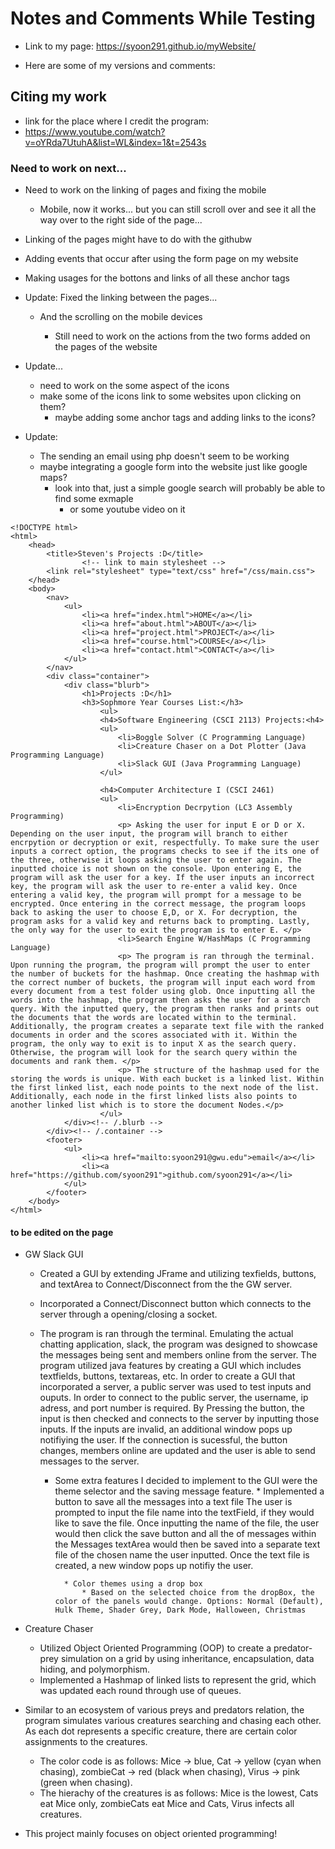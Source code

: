 # Notes and Comments While Testing
* Link to my page: https://syoon291.github.io/myWebsite/

* Here are some of my versions and comments:

## Citing my work
* link for the place where I credit the program: 
* https://www.youtube.com/watch?v=oYRda7UtuhA&list=WL&index=1&t=2543s



### Need to work on next...

* Need to work on the linking of pages and fixing the mobile 
    * Mobile, now it works... but you can still scroll over and see it all the way over to the right side of the page...

* Linking of the pages might have to do with the githubw

* Adding events that occur after using the form page on my website

* Making usages for the bottons and links of all these anchor tags

* Update: Fixed the linking between the pages...
	* And the scrolling on the mobile devices

		* Still need to work on the actions from the two forms added on the pages of the website


* Update... 
    * need to work on the some aspect of the icons
    * make some of the icons link to some websites upon clicking on them?
        * maybe adding some anchor tags and adding links to the icons?

* Update: 
    * The sending an email using php doesn't seem to be working 
    * maybe integrating a google form into the website just like google maps?
        * look into that, just a simple google search will probably be able to find some exmaple 
            * or some youtube video on it 


```
<!DOCTYPE html>
<html>
	<head>
		<title>Steven's Projects :D</title>
				<!-- link to main stylesheet -->
		<link rel="stylesheet" type="text/css" href="/css/main.css">
	</head>
	<body>
		<nav>
    		<ul>
        		<li><a href="index.html">HOME</a></li>
				<li><a href="about.html">ABOUT</a></li>
				<li><a href="project.html">PROJECT</a></li>
				<li><a href="course.html">COURSE</a></li>
				<li><a href="contact.html">CONTACT</a></li>
    		</ul>
		</nav>
		<div class="container">
    		<div class="blurb">
        		<h1>Projects :D</h1>
				<h3>Sophmore Year Courses List:</h3>
				    <ul>
					<h4>Software Engineering (CSCI 2113) Projects:<h4>
					<ul>
					    <li>Boggle Solver (C Programming Language)
					    <li>Creature Chaser on a Dot Plotter (Java Programming Language)
					    <li>Slack GUI (Java Programming Language)
					</ul>

					<h4>Computer Architecture I (CSCI 2461)
					<ul>
					    <li>Encryption Decrpytion (LC3 Assembly Programming)
						<p> Asking the user for input E or D or X. Depending on the user input, the program will branch to either encrpytion or decryption or exit, respectfully. To make sure the user inputs a correct option, the programs checks to see if the its one of the three, otherwise it loops asking the user to enter again. The inputted choice is not shown on the console. Upon entering E, the program will ask the user for a key. If the user inputs an incorrect key, the program will ask the user to re-enter a valid key. Once entering a valid key, the program will prompt for a message to be encrypted. Once entering in the correct message, the program loops back to asking the user to choose E,D, or X. For decryption, the program asks for a valid key and returns back to prompting. Lastly, the only way for the user to exit the program is to enter E. </p>
					    <li>Search Engine W/HashMaps (C Programming Language)
						<p> The program is ran through the terminal. Upon running the program, the program will prompt the user to enter the number of buckets for the hashmap. Once creating the hashmap with the correct number of buckets, the program will input each word from every document from a test folder using glob. Once inputting all the words into the hashmap, the program then asks the user for a search query. With the inputted query, the program then ranks and prints out the documents that the words are located within to the terminal. Additionally, the program creates a separate text file with the ranked documents in order and the scores associated with it. Within the program, the only way to exit is to input X as the search query. Otherwise, the program will look for the search query within the documents and rank them. </p>
						<p> The structure of the hashmap used for the storing the words is unique. With each bucket is a linked list. Within the first linked list, each node points to the next node of the list. Additionally, each node in the first linked lists also points to another linked list which is to store the document Nodes.</p>    
					</ul>
    		</div><!-- /.blurb -->
		</div><!-- /.container -->
		<footer>
    		<ul>
        		<li><a href="mailto:syoon291@gwu.edu">email</a></li>
        		<li><a href="https://github.com/syoon291">github.com/syoon291</a></li>
			</ul>
		</footer>
	</body>
</html>

```


#### to be edited on the page

* GW Slack GUI
    * Created a GUI by extending JFrame and utilizing texfields, buttons, and textArea to Connect/Disconnect from the the GW server. 
    * Incorporated a Connect/Disconnect button which connects to the server through a opening/closing a socket.

    * The program is ran through the terminal. Emulating the actual chatting application, slack, the program was designed to showcase the messages being sent and members online from the server. The program utilized java features by creating a GUI which includes textfields, buttons, textareas, etc. In order to create a GUI that incorporated a server, a public server was used to test inputs and ouputs. In order to connect to the public server, the username, ip adress, and port number is required. By Pressing the button, the input is then checked and connects to the server by inputting those inputs. If the inputs are invalid, an additional window pops up notifiying the user. If the connection is sucessful, the button changes, members online are updated and the user is able to send messages to the server. 

        * Some extra features I decided to implement to the GUI were the theme selector and the saving message feature. 
                *  Implemented a button to save all the messages into a text file 
                The user is prompted to input the file name into the textField, if they would like to save the file. Once inputting the name of the file, the user would then click the save button and all the of messages within the Messages textArea would then be saved into a separate text file of the chosen name the user inputted. Once the text file is created, a new window pops up notifiy the user. 


                * Color themes using a drop box
                    * Based on the selected choice from the dropBox, the color of the panels would change. Options: Normal (Default), Hulk Theme, Shader Grey, Dark Mode, Halloween, Christmas

* Creature Chaser
    * Utilized Object Oriented Programming (OOP) to create a predator-prey simulation on a grid by using inheritance, encapsulation, data hiding, and polymorphism.
    * Implemented a Hashmap of linked lists to represent the grid, which was updated each round through use of queues.

* Similar to an ecosystem of various preys and predators relation, the program simulates various creatures searching and chasing each other. As each dot represents a specific creature, there are certain color assignments to the creatures. 
    * The color code is as follows: Mice -> blue, Cat -> yellow (cyan when chasing), zombieCat -> red (black when chasing), Virus -> pink (green when chasing). 
    * The hierachy of the creatures is as follows: Mice is the lowest, Cats eat Mice only, zombieCats eat Mice and Cats, Virus infects all creatures.

* This project mainly focuses on object oriented programming!